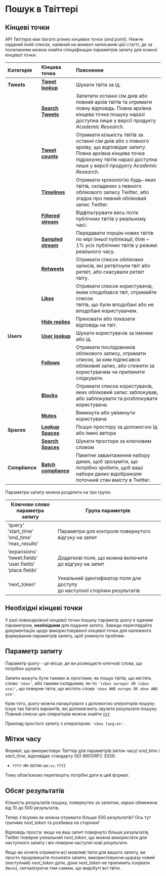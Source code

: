 # Пошук в Твіттері

## Кінцеві точки

API *Твіттера* має багато різних кінцевих точок (*end point*). Нижче наданий їхній список, наявний на момент написання цієї статті, де за посиланням можна знайти специфікацію параметрів запиту для кожної кінцевої точки:

| Категорія      | Кінцева точка                                                | Пояснення                                                    |
| :------------- | :----------------------------------------------------------- | :----------------------------------------------------------- |
| **Tweets**     | [**Tweet lookup**](https://developer.twitter.com/en/docs/twitter-api/tweets/lookup/introduction) | Шукати твіти за Ід.                                          |
|                | [**Search Tweets**](https://developer.twitter.com/en/docs/twitter-api/tweets/search/introduction) | Запитати останні сім днів або повний архів твітів та отримати повну відповідь. Повна архівна кінцева точка пошуку наразі доступна лише у версії продукту *Academic Research*. |
|                | [**Tweet counts**](https://developer.twitter.com/en/docs/twitter-api/tweets/counts/introduction) | Отримати кількість твітів за останні сім днів або з повного архіву, що відповідає запиту. Повна архівна кінцева точка підрахунку твітів наразі доступна лише у версії продукту *Academic Research*. |
|                | [**Timelines**](https://developer.twitter.com/en/docs/twitter-api/tweets/timelines/introduction) | Отримати хронологію будь-яких твітів, складених з певного облікового запису Twitter, або згадок про певний обліковий запис Twitter. |
|                | [**Filtered stream**](https://developer.twitter.com/en/docs/twitter-api/tweets/filtered-stream/introduction) | Відфільтрувати весь потік публічних твітів у реальному часі. |
|                | [**Sampled stream**](https://developer.twitter.com/en/docs/twitter-api/tweets/sampled-stream/introduction) | Передавати порцію нових твітів по мірі їхньої публікації, біля ~ 1% усіх публічних твітів у режимі реального часу. |
|                | **[Retweets](https://developer.twitter.com/en/docs/twitter-api/tweets/retweets/introduction)** | Отримати список облікових записів, які ретвітнули твіт або ретвіт, або скасували ретвіт твіту. |
|                | [**Likes**](https://developer.twitter.com/en/docs/twitter-api/tweets/likes/introduction) | Отримати список користувачів, яким сподобався твіт, отримайте список<br/>твітів, що були вподобані або не вподобані користувачем. |
|                | [**Hide replies**](https://developer.twitter.com/en/docs/twitter-api/tweets/hide-replies/introduction) | Приховати або показати відповідь на твіт.                    |
| **Users**      | [**User lookup**](https://developer.twitter.com/en/docs/twitter-api/users/lookup/introduction) | Шукати користувачів за іменем або Ід.                        |
|                | [**Follows**](https://developer.twitter.com/en/docs/twitter-api/users/follows/introduction) | Отримати послідовників облікового запису, отримати список, за ким підписався обліковий запис, або стежити за користувачем чи припинити слідкувати. |
|                | [**Blocks**](https://developer.twitter.com/en/docs/twitter-api/users/blocks/introduction) | Отримати список користувачів, яких обліковий запис заблокував, або заблокувати та розблокувати користувача. |
|                | **[Mutes](https://developer.twitter.com/en/docs/twitter-api/users/mutes/introduction)** | Вимкнути або увімкнути користувача                           |
| **Spaces**     | **[Lookup Spaces](https://developer.twitter.com/en/docs/twitter-api/spaces/lookup)** | Пошук простору за допомогою Ід або імені автора              |
|                | **[Search Spaces](https://developer.twitter.com/en/docs/twitter-api/spaces/search)** | Шукати простори за ключовим словом                           |
| **Compliance** | **[Batch compliance](https://developer.twitter.com/en/docs/twitter-api/compliance/batch-compliance)** | Пакетне завантаження набору даних, щоб зрозуміти, що потрібно зробити, щоб ваші набори даних відображали поточний стан вмісту в Twitter. |

Параметри запиту можна розділити на три групи:

| Ключове слово<br/>параметра запиту                           | Група параметрів                                             |
| ------------------------------------------------------------ | ------------------------------------------------------------ |
| 'query'<br/>'start_time'<br/>'end_time'<br/>'max_results'    | Параметри для контроля повернутого<br/>відгуку на запит      |
| 'expansions'<br/>'tweet.fields'<br/>'user.fields'<br/>'place.fields' | Додаткові поля, що можна включити<br/>до відгуку на запит    |
| 'next_token'                                                 | Ункальний ідентифікатор поля для доступу<br/>до наступної сторінки результатів |

## Необхідні кінцеві точки

У разі повноархівної кінцевої точки пошуку параметр *query* є єдиним параметром, **необхідним** для подання запиту. Завжди переглядайте документацію щодо використовуваної кінцевої точки для належного формування параметрів запиту, щоб уникнути проблем.

## Параметр запиту

Параметр *query* - це місце, де ви розміщуєте ключові слова, що потрібно шукати.

Запити можуть бути такими ж простими, як пошук твітів, що містять слово `'xbox'`, або такими складними, як-то `'(xbox europe) OR (xbox usa)'`, що поверне твіти, що містять слова `'xbox AND europe OR xbox AND usa'`.

Крім того, *query* можна налаштувати з допомогою *операторів пошуку*. Існує так багато варіантів, які допомагають звузити результати пошуку. Повний список цих операторів можна знайти [тут](https://developer.twitter.com/en/docs/twitter-api/tweets/search/integrate/build-a-query).

Приклад простого запиту з оператором: `'xbox lang:en'`.

## Мітки часу

Формат, що використовує Твіттер для параметрів (міток часу) *end_time* і *start_time*, відповідає стандарту ISO 8601/RFC 3339:

* `YYYY-MM-DDTHH:mm:ss.fffZ`

Тому обов’язково перетворіть потрібні дати в цей формат.

## Обсяг результатів

Кількість результатів пошуку, повернутих за запитом, наразі обмежена від 10 до 500 результатів.

Тепер з'ясуємо як можна отримати більше 500 результатів? Ось тут гратиме *next_token* та розбивка на сторінки!

Відповідь проста: якщо на ваш запит повернуто більше результатів, Twitter поверне унікальний *next_token*, що можна використати для наступного запиту і він поверне наступні нові результати.

Якщо ви хочете отримати всі можливі твіти для вашого запиту, ви просто продовжуєте посилати запити, використовуючи щоразу новий (наступний) *next_token* доти, доки *next_token* не припинить існувати (`None`), сигналізуючи тим самим, що видобуті всі твіти.